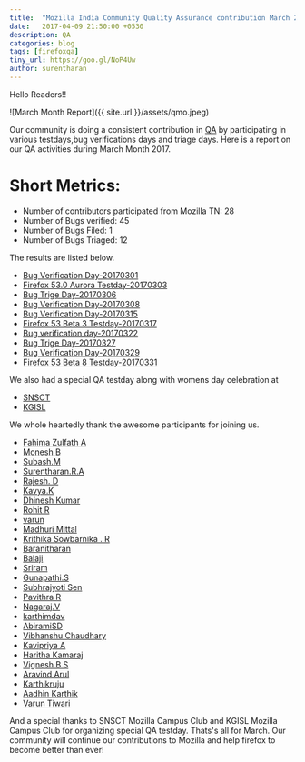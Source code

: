 ```yaml
---
title:  "Mozilla India Community Quality Assurance contribution March 2017"
date:   2017-04-09 21:50:00 +0530
description: QA
categories: blog
tags: [firefoxqa]
tiny_url: https://goo.gl/NoP4Uw
author: surentharan
---
```


Hello Readers!!

![March Month Report]({{ site.url }}/assets/qmo.jpeg)

Our community is doing a consistent contribution in [QA](http://quality.mozilla.org/) by participating in various testdays,bug verifications days and triage days. Here is a report on our QA activities during March Month 2017.

Short Metrics:
=============
- Number of contributors participated from Mozilla TN: 28
- Number of Bugs verified: 45
- Number of Bugs Filed: 1
- Number of Bugs Triaged: 12

The results are listed below.

- [Bug Verification Day-20170301](https://public.etherpad-mozilla.org/p/MozillaIN_QA_Bug_Verification_day_20170301)
- [Firefox 53.0 Aurora Testday-20170303](https://public.etherpad-mozilla.org/p/MozillaIN_QA_Test_Day-20170303)
- [Bug Trige Day-20170306](https://public.etherpad-mozilla.org/p/MozillaIN_QA_Bug_Triage_Day_20170306)
- [Bug Verification Day-20170308](https://public.etherpad-mozilla.org/p/MozillaIN_QA_Bug_verification_Day_20170308)
- [Bug Verification Day-20170315](https://public.etherpad-mozilla.org/p/MozillaIN_QA_Bug_Verification_Day_20170315)
- [Firefox 53 Beta 3 Testday-20170317](https://public.etherpad-mozilla.org/p/MozillaIN_QA_Firefox_53_Beta_3_Testday)
- [Bug verification day-20170322](https://public.etherpad-mozilla.org/p/MozillaIN_QA_Bug_Verification_Day_20170322)
- [Bug Trige Day-20170327](https://public.etherpad-mozilla.org/p/MozillaIN_QA_Bug_Triage_Day_20170327)
- [Bug Verification Day-20170329](https://public.etherpad-mozilla.org/p/MozillaIN_QA_Bug_Verification_day_20170329)
- [Firefox 53 Beta 8 Testday-20170331](https://public.etherpad-mozilla.org/p/MozillaIN_QA_Firefox_53_Beta_8_Testday)

We also had a special QA testday along with womens day celebration at 
- [SNSCT](https://mozillatn.github.io/snsct/blog/womens-day-celebration)
- [KGISL]()

We whole heartedly thank the awesome participants for joining us.

- [Fahima Zulfath A](https://twitter.com/)
- [Monesh B](https://twitter.com/moneshb7)
- [Subash.M](https://twitter.com/subahiphop4)
- [Surentharan.R.A](https://twitter.com/surentharan7)
- [Rajesh. D](https://twitter.com/rajeshhacker023)
- [Kavya.K](https://twitter.com/KavyaKmk97)
- [Dhinesh Kumar](https://twitter.com/Dhinesh_Kumar_M)
- [Rohit R](https://twitter.com/)
- [varun](https://twitter.com/)
- [Madhuri Mittal](https://twitter.com/)
- [Krithika Sowbarnika . R](https://twitter.com/ragava25)
- [Baranitharan](https://twitter.com/)
- [Balaji](https://twitter.com/)
- [Sriram](https://twitter.com/)
- [Gunapathi.S](https://twitter.com/GunapathiS)
- [Subhrajyoti Sen](https://twitter.com/)
- [Pavithra R](https://twitter.com/thespesiamuktha)
- [Nagaraj.V](https://twitter.com/nagarajnaidu921)
- [karthimdav](https://twitter.com/)
- [AbiramiSD](https://twitter.com/)
- [Vibhanshu Chaudhary](https://twitter.com/)
- [Kavipriya A](https://twitter.com/)
- [Haritha Kamaraj](https://twitter.com/HarithaKamaraj)
- [Vignesh B S](https://twitter.com/vigneshvinu23)
- [Aravind Arul](https://twitter.com/)
- [Karthikruju](https://twitter.com/kathikruju)
- [Aadhin Karthik](https://twitter.com/)
- [Varun Tiwari](https://twitter.com/)


And a special thanks to SNSCT Mozilla Campus Club and KGISL Mozilla Campus Club for organizing special QA testday. Thats's all for March. 
Our community will continue our contributions to Mozilla and help firefox to become better than ever!
